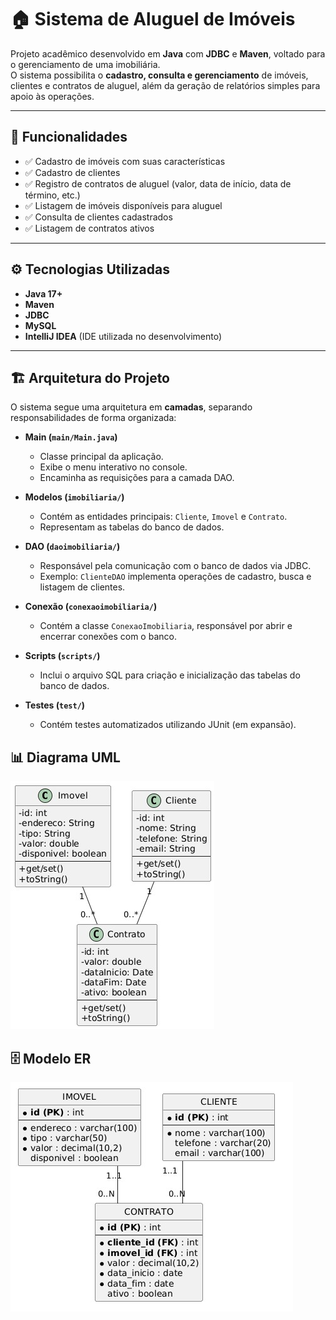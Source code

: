 # 🏠 Sistema de Aluguel de Imóveis

Projeto acadêmico desenvolvido em **Java** com **JDBC** e **Maven**, voltado para o gerenciamento de uma imobiliária.  
O sistema possibilita o **cadastro, consulta e gerenciamento** de imóveis, clientes e contratos de aluguel, além da geração de relatórios simples para apoio às operações.

---

## 📌 Funcionalidades

- ✅ Cadastro de imóveis com suas características  
- ✅ Cadastro de clientes  
- ✅ Registro de contratos de aluguel (valor, data de início, data de término, etc.)  
- ✅ Listagem de imóveis disponíveis para aluguel  
- ✅ Consulta de clientes cadastrados  
- ✅ Listagem de contratos ativos  

---

## ⚙️ Tecnologias Utilizadas

- **Java 17+**  
- **Maven**  
- **JDBC**  
- **MySQL**  
- **IntelliJ IDEA** (IDE utilizada no desenvolvimento)  

---

## 🏗️ Arquitetura do Projeto

O sistema segue uma arquitetura em **camadas**, separando responsabilidades de forma organizada:

- **Main (`main/Main.java`)**  
  - Classe principal da aplicação.  
  - Exibe o menu interativo no console.  
  - Encaminha as requisições para a camada DAO.  

- **Modelos (`imobiliaria/`)**  
  - Contém as entidades principais: `Cliente`, `Imovel` e `Contrato`.  
  - Representam as tabelas do banco de dados.  

- **DAO (`daoimobiliaria/`)**  
  - Responsável pela comunicação com o banco de dados via JDBC.  
  - Exemplo: `ClienteDAO` implementa operações de cadastro, busca e listagem de clientes.  

- **Conexão (`conexaoimobiliaria/`)**  
  - Contém a classe `ConexaoImobiliaria`, responsável por abrir e encerrar conexões com o banco.  

- **Scripts (`scripts/`)**  
  - Inclui o arquivo SQL para criação e inicialização das tabelas do banco de dados.

- **Testes (`test/`)**  
  - Contém testes automatizados utilizando JUnit (em expansão).

## 📊 Diagrama UML

![Diagrama UML](diagrama_de_classe.jpg)

## 🗄️ Modelo ER

![Modelo Entidade-Relacionamento](diagrama_MER.jpg)


